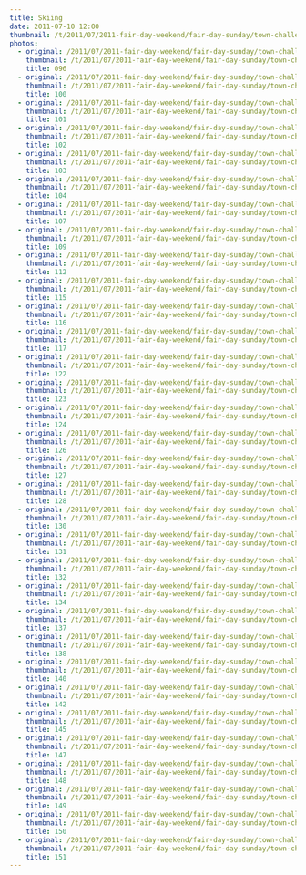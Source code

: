 ```yaml
---
title: Skiing
date: 2011-07-10 12:00
thumbnail: /t/2011/07/2011-fair-day-weekend/fair-day-sunday/town-challenge/skiing/096.jpg
photos:
  - original: /2011/07/2011-fair-day-weekend/fair-day-sunday/town-challenge/skiing/096.jpg
    thumbnail: /t/2011/07/2011-fair-day-weekend/fair-day-sunday/town-challenge/skiing/096.jpg
    title: 096
  - original: /2011/07/2011-fair-day-weekend/fair-day-sunday/town-challenge/skiing/100.jpg
    thumbnail: /t/2011/07/2011-fair-day-weekend/fair-day-sunday/town-challenge/skiing/100.jpg
    title: 100
  - original: /2011/07/2011-fair-day-weekend/fair-day-sunday/town-challenge/skiing/101.jpg
    thumbnail: /t/2011/07/2011-fair-day-weekend/fair-day-sunday/town-challenge/skiing/101.jpg
    title: 101
  - original: /2011/07/2011-fair-day-weekend/fair-day-sunday/town-challenge/skiing/102.jpg
    thumbnail: /t/2011/07/2011-fair-day-weekend/fair-day-sunday/town-challenge/skiing/102.jpg
    title: 102
  - original: /2011/07/2011-fair-day-weekend/fair-day-sunday/town-challenge/skiing/103.jpg
    thumbnail: /t/2011/07/2011-fair-day-weekend/fair-day-sunday/town-challenge/skiing/103.jpg
    title: 103
  - original: /2011/07/2011-fair-day-weekend/fair-day-sunday/town-challenge/skiing/104.jpg
    thumbnail: /t/2011/07/2011-fair-day-weekend/fair-day-sunday/town-challenge/skiing/104.jpg
    title: 104
  - original: /2011/07/2011-fair-day-weekend/fair-day-sunday/town-challenge/skiing/107.jpg
    thumbnail: /t/2011/07/2011-fair-day-weekend/fair-day-sunday/town-challenge/skiing/107.jpg
    title: 107
  - original: /2011/07/2011-fair-day-weekend/fair-day-sunday/town-challenge/skiing/109.jpg
    thumbnail: /t/2011/07/2011-fair-day-weekend/fair-day-sunday/town-challenge/skiing/109.jpg
    title: 109
  - original: /2011/07/2011-fair-day-weekend/fair-day-sunday/town-challenge/skiing/112.jpg
    thumbnail: /t/2011/07/2011-fair-day-weekend/fair-day-sunday/town-challenge/skiing/112.jpg
    title: 112
  - original: /2011/07/2011-fair-day-weekend/fair-day-sunday/town-challenge/skiing/115.jpg
    thumbnail: /t/2011/07/2011-fair-day-weekend/fair-day-sunday/town-challenge/skiing/115.jpg
    title: 115
  - original: /2011/07/2011-fair-day-weekend/fair-day-sunday/town-challenge/skiing/116.jpg
    thumbnail: /t/2011/07/2011-fair-day-weekend/fair-day-sunday/town-challenge/skiing/116.jpg
    title: 116
  - original: /2011/07/2011-fair-day-weekend/fair-day-sunday/town-challenge/skiing/117.jpg
    thumbnail: /t/2011/07/2011-fair-day-weekend/fair-day-sunday/town-challenge/skiing/117.jpg
    title: 117
  - original: /2011/07/2011-fair-day-weekend/fair-day-sunday/town-challenge/skiing/122.jpg
    thumbnail: /t/2011/07/2011-fair-day-weekend/fair-day-sunday/town-challenge/skiing/122.jpg
    title: 122
  - original: /2011/07/2011-fair-day-weekend/fair-day-sunday/town-challenge/skiing/123.jpg
    thumbnail: /t/2011/07/2011-fair-day-weekend/fair-day-sunday/town-challenge/skiing/123.jpg
    title: 123
  - original: /2011/07/2011-fair-day-weekend/fair-day-sunday/town-challenge/skiing/124.jpg
    thumbnail: /t/2011/07/2011-fair-day-weekend/fair-day-sunday/town-challenge/skiing/124.jpg
    title: 124
  - original: /2011/07/2011-fair-day-weekend/fair-day-sunday/town-challenge/skiing/126.jpg
    thumbnail: /t/2011/07/2011-fair-day-weekend/fair-day-sunday/town-challenge/skiing/126.jpg
    title: 126
  - original: /2011/07/2011-fair-day-weekend/fair-day-sunday/town-challenge/skiing/127.jpg
    thumbnail: /t/2011/07/2011-fair-day-weekend/fair-day-sunday/town-challenge/skiing/127.jpg
    title: 127
  - original: /2011/07/2011-fair-day-weekend/fair-day-sunday/town-challenge/skiing/128.jpg
    thumbnail: /t/2011/07/2011-fair-day-weekend/fair-day-sunday/town-challenge/skiing/128.jpg
    title: 128
  - original: /2011/07/2011-fair-day-weekend/fair-day-sunday/town-challenge/skiing/130.jpg
    thumbnail: /t/2011/07/2011-fair-day-weekend/fair-day-sunday/town-challenge/skiing/130.jpg
    title: 130
  - original: /2011/07/2011-fair-day-weekend/fair-day-sunday/town-challenge/skiing/131.jpg
    thumbnail: /t/2011/07/2011-fair-day-weekend/fair-day-sunday/town-challenge/skiing/131.jpg
    title: 131
  - original: /2011/07/2011-fair-day-weekend/fair-day-sunday/town-challenge/skiing/132.jpg
    thumbnail: /t/2011/07/2011-fair-day-weekend/fair-day-sunday/town-challenge/skiing/132.jpg
    title: 132
  - original: /2011/07/2011-fair-day-weekend/fair-day-sunday/town-challenge/skiing/134.jpg
    thumbnail: /t/2011/07/2011-fair-day-weekend/fair-day-sunday/town-challenge/skiing/134.jpg
    title: 134
  - original: /2011/07/2011-fair-day-weekend/fair-day-sunday/town-challenge/skiing/137.jpg
    thumbnail: /t/2011/07/2011-fair-day-weekend/fair-day-sunday/town-challenge/skiing/137.jpg
    title: 137
  - original: /2011/07/2011-fair-day-weekend/fair-day-sunday/town-challenge/skiing/138.jpg
    thumbnail: /t/2011/07/2011-fair-day-weekend/fair-day-sunday/town-challenge/skiing/138.jpg
    title: 138
  - original: /2011/07/2011-fair-day-weekend/fair-day-sunday/town-challenge/skiing/140.jpg
    thumbnail: /t/2011/07/2011-fair-day-weekend/fair-day-sunday/town-challenge/skiing/140.jpg
    title: 140
  - original: /2011/07/2011-fair-day-weekend/fair-day-sunday/town-challenge/skiing/142.jpg
    thumbnail: /t/2011/07/2011-fair-day-weekend/fair-day-sunday/town-challenge/skiing/142.jpg
    title: 142
  - original: /2011/07/2011-fair-day-weekend/fair-day-sunday/town-challenge/skiing/145.jpg
    thumbnail: /t/2011/07/2011-fair-day-weekend/fair-day-sunday/town-challenge/skiing/145.jpg
    title: 145
  - original: /2011/07/2011-fair-day-weekend/fair-day-sunday/town-challenge/skiing/147.jpg
    thumbnail: /t/2011/07/2011-fair-day-weekend/fair-day-sunday/town-challenge/skiing/147.jpg
    title: 147
  - original: /2011/07/2011-fair-day-weekend/fair-day-sunday/town-challenge/skiing/148.jpg
    thumbnail: /t/2011/07/2011-fair-day-weekend/fair-day-sunday/town-challenge/skiing/148.jpg
    title: 148
  - original: /2011/07/2011-fair-day-weekend/fair-day-sunday/town-challenge/skiing/149.jpg
    thumbnail: /t/2011/07/2011-fair-day-weekend/fair-day-sunday/town-challenge/skiing/149.jpg
    title: 149
  - original: /2011/07/2011-fair-day-weekend/fair-day-sunday/town-challenge/skiing/150.jpg
    thumbnail: /t/2011/07/2011-fair-day-weekend/fair-day-sunday/town-challenge/skiing/150.jpg
    title: 150
  - original: /2011/07/2011-fair-day-weekend/fair-day-sunday/town-challenge/skiing/151.jpg
    thumbnail: /t/2011/07/2011-fair-day-weekend/fair-day-sunday/town-challenge/skiing/151.jpg
    title: 151
---
```

